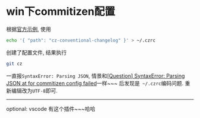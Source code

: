 # win下commitizen配置

根据[官方示例](https://github.com/commitizen/cz-cli#conventional-commit-messages-as-a-global-utility), 使用
```sh
echo '{ "path": "cz-conventional-changelog" }' > ~/.czrc
```
创建了配置文件, 结果执行
```sh
git cz
```
一直报```SyntaxError: Parsing JSON```, 情景和[[Question] SyntaxError: Parsing JSON at <path> for commitizen config failed](https://github.com/commitizen/cz-cli/issues/465)一样~~~
后发现是``` ~/.czrc```编码问题. 重新编辑改为```UTF-8```即可.

---------------------
optional:
vscode 有这个插件~~~哈哈